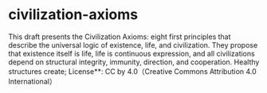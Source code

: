 # civilization-axioms
This draft presents the Civilization Axioms: eight first principles that describe the universal logic of existence, life, and civilization. They propose that existence itself is life, life is continuous expression, and all civilizations depend on structural integrity, immunity, direction, and cooperation. Healthy structures create; 
License**: CC by 4.0（Creative Commons Attribution 4.0 International）
